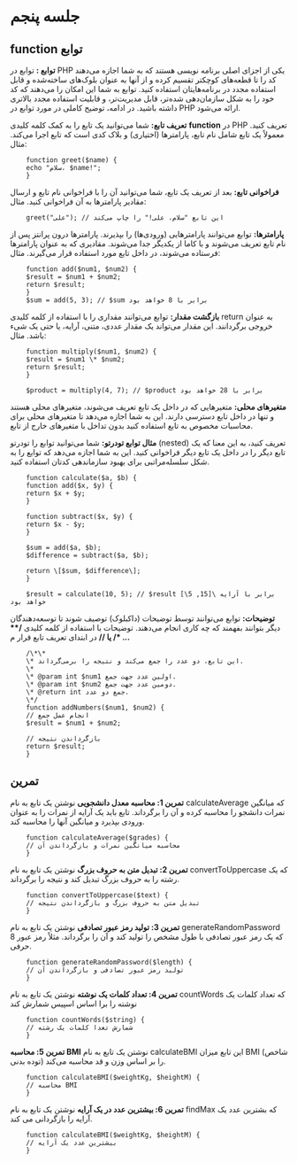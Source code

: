 
جلسه پنجم
=========

function توابع
--------------

**توابع :** توابع در PHP یکی از اجزای اصلی برنامه نویسی هستند که به شما اجازه می‌دهند کد را تا قطعه‌های کوچکتر تقسیم کرده و از آنها به عنوان بلوک‌های ساخته‌شده و قابل استفاده مجدد در برنامه‌هایتان استفاده کنید. توابع به شما این امکان را می‌دهند که کد خود را به شکل سازمان‌دهی شده‌تر، قابل مدیریت‌تر، و قابلیت استفاده مجدد بالاتری داشته باشید. در ادامه، توضیح کاملی در مورد توابع در PHP ارائه می‌شود.

**تعریف تابع:** شما می‌توانید یک تابع را به کمک کلمه کلیدی **function** در PHP تعریف کنید. معمولاً یک تابع شامل نام تابع، پارامترها (اختیاری) و بلاک کدی است که تابع اجرا می‌کند. مثال:

        function greet($name) {
        echo "سلام، $name!";
        }


**فراخوانی تابع:** بعد از تعریف یک تابع، شما می‌توانید آن را با فراخوانی نام تابع و ارسال مقادیر پارامترها به آن فراخوانی کنید. مثال:

        greet("علی"); // این تابع "سلام، علی!" را چاپ می‌کند


**پارامترها:** توابع می‌توانند پارامترهایی (ورودی‌ها) را بپذیرند. پارامترها درون پرانتز پس از نام تابع تعریف می‌شوند و با کاما از یکدیگر جدا می‌شوند. مقادیری که به عنوان پارامترها فرستاده می‌شوند، در داخل تابع مورد استفاده قرار می‌گیرند. مثال:

        function add($num1, $num2) {
        $result = $num1 + $num2;
        return $result;
        }
        $sum = add(5, 3); // $sum برابر با 8 خواهد بود


**بازگشت مقدار:** توابع می‌توانند مقداری را با استفاده از کلمه کلیدی return به عنوان خروجی برگردانند. این مقدار می‌تواند یک مقدار عددی، متنی، آرایه، یا حتی یک شیء باشد. مثال:

        function multiply($num1, $num2) {
        $result = $num1 \* $num2;
        return $result;
        }

        $product = multiply(4, 7); // $product برابر با 28 خواهد بود


**متغیرهای محلی:** متغیرهایی که در داخل یک تابع تعریف می‌شوند، متغیرهای محلی هستند و تنها در داخل تابع دسترسی دارند. این به شما اجازه می‌دهد تا متغیرهای محلی برای محاسبات مخصوص به تابع استفاده کنید بدون تداخل با متغیرهای خارج از تابع.

**مثال توابع تودرتو:** شما می‌توانید توابع را تودرتو (nested) تعریف کنید، به این معنا که یک تابع دیگر را در داخل یک تابع دیگر فراخوانی کنید. این به شما اجازه می‌دهد که توابع را به شکل سلسله‌مراتبی برای بهبود سازماندهی کدتان استفاده کنید.

        function calculate($a, $b) {
        function add($x, $y) {
        return $x + $y;
        }

        function subtract($x, $y) {
        return $x - $y;
        }

        $sum = add($a, $b);
        $difference = subtract($a, $b);

        return \[$sum, $difference\];
        }

        $result = calculate(10, 5); // $result برابر با آرایه \[15, 5\] خواهد بود


**توضیحات:** توابع می‌توانند توسط توضیحات (داکبلوک) توصیف شوند تا توسعه‌دهندگان دیگر بتوانند بفهمند که چه کاری انجام می‌دهند. توضیحات با استفاده از کلمه کلیدی **/\*\* ... \*/ یا //** در ابتدای تعریف تابع قرار م

        /\*\*
        \* این تابع، دو عدد را جمع می‌کند و نتیجه را برمی‌گرداند.
        \*
        \* @param int $num1 اولین عدد جهت جمع.
        \* @param int $num2 دومین عدد جهت جمع.
        \* @return int جمع دو عدد.
        \*/
        function addNumbers($num1, $num2) {
        // انجام عمل جمع
        $result = $num1 + $num2;

        // بازگرداندن نتیجه
        return $result;
        }


تمرین
-----

**تمرین 1: محاسبه معدل دانشجویی** نوشتن یک تابع به نام calculateAverage که میانگین نمرات دانشجو را محاسبه کرده و آن را برگرداند. تابع باید یک آرایه از نمرات را به عنوان ورودی بپذیرد و میانگین آنها را محاسبه کند.

        function calculateAverage($grades) {
        // محاسبه میانگین نمرات و بازگرداندن آن
        }


**تمرین 2: تبدیل متن به حروف بزرگ** نوشتن یک تابع به نام convertToUppercase که یک رشته را به حروف بزرگ تبدیل کند و نتیجه را برگرداند.

        function convertToUppercase($text) {
        // تبدیل متن به حروف بزرگ و بازگرداندن نتیجه
        }


**تمرین 3: تولید رمز عبور تصادفی** نوشتن یک تابع به نام generateRandomPassword که یک رمز عبور تصادفی با طول مشخص را تولید کند و آن را برگرداند. مثلاً رمز عبور 8 حرفی.

        function generateRandomPassword($length) {
        // تولید رمز عبور تصادفی و بازگرداندن آن
        }


**تمرین 4: تعداد کلمات یک نوشته** نوشتن یک تابع به نام countWords که تعداد کلمات یک نوشته را برا اساس اسپیس شمارش کند

        function countWords($string) {
        // شمارش تعدا کلمات یک رشته
        }


**تمرین 5: محاسبه BMI** نوشتن یک تابع به نام calculateBMI این تابع میزان BMI (شاخص توده بدنی) را بر اساس وزن و قد محاسبه می‌کند.

        function calculateBMI($weightKg, $heightM) {
        // محاسبه BMI
        }


**تمرین 6: بیشترین عدد در یک آرایه** نوشتن یک تابع به نام findMax که بشترین عدد یک آرایه را بازگردانی می کند.

        function calculateBMI($weightKg, $heightM) {
        // بیشترین عدد یک آرایه
        }
